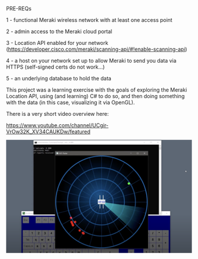 PRE-REQs

1 - functional Meraki wireless network with at least one access point

2 - admin access to the Meraki cloud portal

3 - Location API enabled for your network (https://developer.cisco.com/meraki/scanning-api/#!enable-scanning-api)

4 - a host on your network set up to allow Meraki to send you data via HTTPS (self-signed certs do not work...)

5 - an underlying database to hold the data

This project was a learning exercise with the goals of exploring the Meraki Location API, using (and learning) C# to do so, and then doing something with the data (in this case, visualizing it via OpenGL).

There is a very short video overview here:

https://www.youtube.com/channel/UCgir-VrOw32K_XV34CAUKDw/featured

![Screenshot](screenshot.png)
